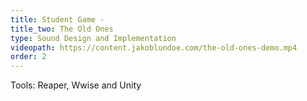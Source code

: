 ```yaml
---
title: Student Game -
title_two: The Old Ones
type: Sound Design and Implementation
videopath: https://content.jakoblundoe.com/the-old-ones-demo.mp4
order: 2
---
```

Tools: Reaper, Wwise and Unity